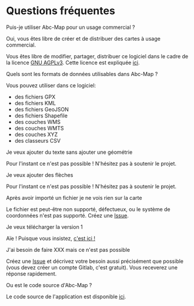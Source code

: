 <a name="faq"></a>

# Questions fréquentes

<div class="frequent-question">Puis-je utiliser Abc-Map pour un usage commercial ?</div>

Oui, vous êtes libre de créer et de distribuer des cartes à usage commercial.

Vous êtes libre de modifier, partager, distribuer ce logiciel dans le cadre de la licence <a target='_blank' href='https://www.gnu.org/licenses/agpl-3.0.html'>GNU AGPLv3</a>.
Cette licence est expliquée <a target='_blank' href='https://www.gnu.org/licenses/quick-guide-gplv3.fr.html'>ici</a>.

<div class="frequent-question">Quels sont les formats de données utilisables dans Abc-Map ?</div>

Vous pouvez utiliser dans ce logiciel:

- des fichiers GPX
- des fichiers KML
- des fichiers GeoJSON
- des fichiers Shapefile
- des couches WMS
- des couches WMTS
- des couches XYZ
- des classeurs CSV

<div class="frequent-question">Je veux ajouter du texte sans ajouter une géométrie</div>

Pour l'instant ce n'est pas possible ! N'hésitez pas à soutenir le projet.

<div class="frequent-question">Je veux ajouter des flèches</div>

Pour l'instant ce n'est pas possible ! N'hésitez pas à soutenir le projet.

<div class="frequent-question">Après avoir importé un fichier je ne vois rien sur la carte</div>

Le fichier est peut-être non supporté, défectueux, ou le système de coordonnées n'est pas supporté. Créez une <a href="https://gitlab.com/abc-map/abc-map/-/issues" target="_blank">Issue</a>.

<div class="frequent-question">Je veux télécharger la version 1</div>

Aïe ! Puisque vous insistez, <a href="https://sourceforge.net/projects/abc-map/" target="_blank">c'est ici !</a>

<div class="frequent-question">J'ai besoin de faire XXX mais ce n'est pas possible</div>

Créez une <a href="https://gitlab.com/abc-map/abc-map/-/issues/new?issue" target="_blank">Issue</a> et décrivez votre besoin aussi précisément que possible (vous devez créer un compte Gitlab, c'est gratuit). Vous receverez une réponse rapidement.

<div class="frequent-question">Ou est le code source d'Abc-Map ?</div>

Le code source de l'application est disponible <a target='_blank' href='https://gitlab.com/abc-map/abc-map'>ici</a>.
